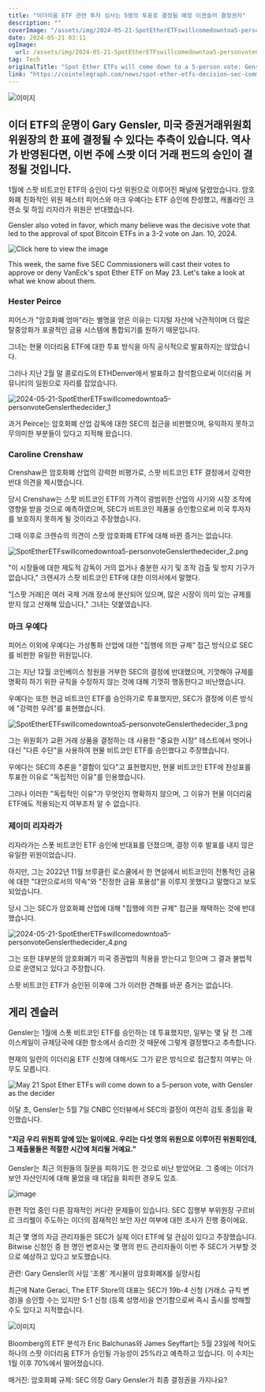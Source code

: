 ```yaml
---
title: "이더리움 ETF 관련 투자 심사는 5명의 투표로 결정될 예정 이겐슬러 결정권자"
description: ""
coverImage: "/assets/img/2024-05-21-SpotEtherETFswillcomedowntoa5-personvoteGenslerthedecider_thumbnail.png"
date: 2024-05-21 03:11
ogImage: 
  url: /assets/img/2024-05-21-SpotEtherETFswillcomedowntoa5-personvoteGenslerthedecider_thumbnail.png
tag: Tech
originalTitle: "Spot Ether ETFs will come down to a 5-person vote: Gensler the decider?"
link: "https://cointelegraph.com/news/spot-ether-etfs-decision-sec-commissioner-vote-gary-gensler"
---
```



![이미지](/assets/img/2024-05-21-SpotEtherETFswillcomedowntoa5-personvoteGenslerthedecider_thumbnail.png)

## 이더 ETF의 운명이 Gary Gensler, 미국 증권거래위원회 위원장의 한 표에 결정될 수 있다는 추측이 있습니다. 역사가 반영된다면, 이번 주에 스팟 이더 거래 펀드의 승인이 결정될 것입니다.

1월에 스팟 비트코인 ETF의 승인이 다섯 위원으로 이루어진 패널에 달렸었습니다. 암호화폐 친화적인 위원 헤스터 피어스와 마크 우예다는 ETF 승인에 찬성했고, 캐롤라인 크렌쇼 및 하임 리자라가 위원은 반대했습니다.

<div class="content-ad"></div>

 Gensler also voted in favor, which many believe was the decisive vote that led to the approval of spot Bitcoin ETFs in a 3-2 vote on Jan. 10, 2024.

![Click here to view the image](/assets/img/2024-05-21-SpotEtherETFswillcomedowntoa5-personvoteGenslerthedecider_0.png)

This week, the same five SEC Commissioners will cast their votes to approve or deny VanEck's spot Ether ETF on May 23. Let's take a look at what we know about them.

### Hester Peirce

<div class="content-ad"></div>

피어스가 "암호화폐 엄마"라는 별명을 얻은 이유는 디지털 자산에 낙관적이며 더 많은 탈중앙화가 포괄적인 금융 시스템에 통합되기를 원하기 때문입니다.

그녀는 현물 이더리움 ETF에 대한 투표 방식을 아직 공식적으로 발표하지는 않았습니다.

그러나 지난 2월 말 콜로라도의 ETHDenver에서 발표하고 참석함으로써 이더리움 커뮤니티의 일원으로 자리를 잡았습니다.

![2024-05-21-SpotEtherETFswillcomedowntoa5-personvoteGenslerthedecider_1](/assets/img/2024-05-21-SpotEtherETFswillcomedowntoa5-personvoteGenslerthedecider_1.png)

<div class="content-ad"></div>

과거 Peirce는 암호화폐 산업 감독에 대한 SEC의 접근을 비판했으며, 유익하지 못하고 무의미한 부분들이 있다고 지적해 왔습니다.

### Caroline Crenshaw

Crenshaw은 암호화폐 산업의 강력한 비평가로, 스팟 비트코인 ETF 결정에서 강력한 반대 의견을 제시했습니다.

당시 Crenshaw는 스팟 비트코인 ETF의 가격이 광범위한 산업의 사기와 시장 조작에 영향을 받을 것으로 예측하였으며, SEC가 비트코인 제품을 승인함으로써 미국 투자자를 보호하지 못하게 될 것이라고 주장했습니다.

<div class="content-ad"></div>

그때 이후로 크렌슈의 의견이 스팟 암호화폐 ETF에 대해 바뀐 증거는 없습니다.

![SpotEtherETFswillcomedowntoa5-personvoteGenslerthedecider_2.png](/assets/img/2024-05-21-SpotEtherETFswillcomedowntoa5-personvoteGenslerthedecider_2.png)

"이 시장들에 대한 제도적 감독이 거의 없거나 충분한 사기 및 조작 검출 및 방지 기구가 없습니다," 크렌셔가 스팟 비트코인 ETF에 대한 이의서에서 말했다.

"[스팟 거래]은 여러 국제 거래 장소에 분산되어 있으며, 많은 시장이 의미 있는 규제를 받지 않고 산재해 있습니다," 그녀는 덧붙였습니다.

<div class="content-ad"></div>

### 마크 우예다

피어스 이외에 우예다는 가상통화 산업에 대한 "집행에 의한 규제" 접근 방식으로 SEC를 비판한 유일한 위원입니다.

그는 지난 12월 코인베이스 청원을 거부한 SEC의 결정에 반대했으며, 기껏해야 규제를 명확히 하기 위한 규칙을 수정하지 않는 것에 대해 기껏히 행동한다고 비난했습니다.

우예다는 또한 현금 비트코인 ETF를 승인하기로 투표했지만, SEC가 결정에 이른 방식에 "강력한 우려"를 표현했습니다.

<div class="content-ad"></div>

![SpotEtherETFswillcomedowntoa5-personvoteGenslerthedecider_3.png](/assets/img/2024-05-21-SpotEtherETFswillcomedowntoa5-personvoteGenslerthedecider_3.png)

그는 위원회가 교환 거래 상품을 결정하는 데 사용한 "중요한 시장" 테스트에서 벗어나 대신 "다른 수단"을 사용하여 현물 비트코인 ETF를 승인했다고 주장했습니다. 

우에다는 SEC의 추론을 "결함이 있다"고 표현했지만, 현물 비트코인 ETF에 찬성표를 투표한 이유로 "독립적인 이유"를 인용했습니다. 

그러나 이러한 "독립적인 이유"가 무엇인지 명확하지 않으며, 그 이유가 현물 이더리움 ETF에도 적용되는지 여부조차 알 수 없습니다.

<div class="content-ad"></div>

### 제이미 리자라가

리자라가는 스폿 비트코인 ETF 승인에 반대표를 던졌으며, 결정 이후 발표를 내지 않은 유일한 위원이었습니다.

하지만, 그는 2022년 11월 브루클린 로스쿨에서 한 연설에서 비트코인이 전통적인 금융에 대한 "대안으로서의 약속"와 "진정한 금융 포용성"을 이루지 못했다고 말했다고 보도되었습니다.

당시 그는 SEC가 암호화폐 산업에 대해 "집행에 의한 규제" 접근을 채택하는 것에 반대했습니다.

<div class="content-ad"></div>

![2024-05-21-SpotEtherETFswillcomedowntoa5-personvoteGenslerthedecider_4.png](/assets/img/2024-05-21-SpotEtherETFswillcomedowntoa5-personvoteGenslerthedecider_4.png)

그는 또한 대부분의 암호화폐가 미국 증권법의 적용을 받는다고 믿으며 그 결과 불법적으로 운영되고 있다고 주장합니다.

스팟 비트코인 ETF가 승인된 이후에 그가 이러한 견해를 바꾼 증거는 없습니다.

## 게리 겐슬러

<div class="content-ad"></div>

Gensler는 1월에 스폿 비트코인 ETF를 승인하는 데 투표했지만, 일부는 몇 달 전 그레이스케일이 규제당국에 대한 항소에서 승리한 것 때문에 그렇게 결정했다고 추측합니다.

현재의 일련의 이더리움 ETF 신청에 대해서도 그가 같은 방식으로 접근할지 여부는 아무도 모릅니다.

![May 21 Spot Ether ETFs will come down to a 5-person vote, with Gensler as the decider](/assets/img/2024-05-21-SpotEtherETFswillcomedowntoa5-personvoteGenslerthedecider_5.png)

이달 초, Gensler는 5월 7일 CNBC 인터뷰에서 SEC의 결정이 여전히 검토 중임을 확인했습니다.

<div class="content-ad"></div>

#### "지금 우리 위원회 앞에 있는 일이에요. 우리는 다섯 명의 위원으로 이루어진 위원회인데, 그 제출물들은 적절한 시간에 처리될 거예요."

Gensler는 최근 의원들의 질문을 피하기도 한 것으로 비난 받았어요. 그 중에는 이더가 보안 자산인지에 대해 물었을 때 대답을 회피한 경우도 있죠.

![image](/assets/img/2024-05-21-SpotEtherETFswillcomedowntoa5-personvoteGenslerthedecider_6.png)

한편 작업 중인 다른 잠재적인 커다란 문제들이 있습니다. SEC 집행부 부위원장 구르비르 크리웰이 주도하는 이더의 잠재적인 보안 자산 여부에 대한 조사가 진행 중이에요.

<div class="content-ad"></div>

최근 몇 명의 자금 관리자들은 SEC가 실제 이더 ETF에 덜 관심이 있다고 주장했습니다. Bitwise 신청인 중 한 명인 변호사는 몇 명의 펀드 관리자들이 이번 주 SEC가 거부할 것으로 예상하고 있다고 보도했습니다.

관련: Gary Gensler의 사임 '조롱' 게시물이 암호화폐X를 실망시킴

최근에 Nate Geraci, The ETF Store의 대표는 SEC가 19b-4 신청 (거래소 규칙 변경)을 승인할 수는 있지만 S-1 신청 (등록 성명서)을 연기함으로써 즉시 출시를 방해할 수도 있다고 지적했습니다.

![이미지](/assets/img/2024-05-21-SpotEtherETFswillcomedowntoa5-personvoteGenslerthedecider_7.png)

<div class="content-ad"></div>

Bloomberg의 ETF 분석가 Eric Balchunas와 James Seyffart는 5월 23일에 적어도 하나의 스팟 이더리움 ETF가 승인될 가능성이 25%라고 예측하고 있습니다. 이 수치는 1월 이후 70%에서 떨어졌습니다.

매거진: 암호화폐 규제: SEC 의장 Gary Gensler가 최종 결정권을 가지나요?